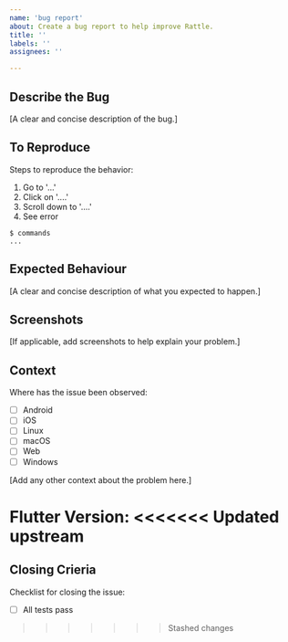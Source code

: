 ```yaml
---
name: 'bug report'
about: Create a bug report to help improve Rattle.
title: ''
labels: ''
assignees: ''

---
```


## Describe the Bug

[A clear and concise description of the bug.]

## To Reproduce

Steps to reproduce the behavior:
1. Go to '...'
2. Click on '....'
3. Scroll down to '....'
4. See error

```
$ commands
...
```

## Expected Behaviour

[A clear and concise description of what you expected to happen.]

## Screenshots

[If applicable, add screenshots to help explain your problem.]

## Context

Where has the issue been observed:

 - [ ] Android
 - [ ] iOS
 - [ ] Linux
 - [ ] macOS
 - [ ] Web
 - [ ] Windows

[Add any other context about the problem here.]

Flutter Version:
<<<<<<< Updated upstream
=======

## Closing Crieria

Checklist for closing the issue:

- [ ] All tests pass
>>>>>>> Stashed changes
